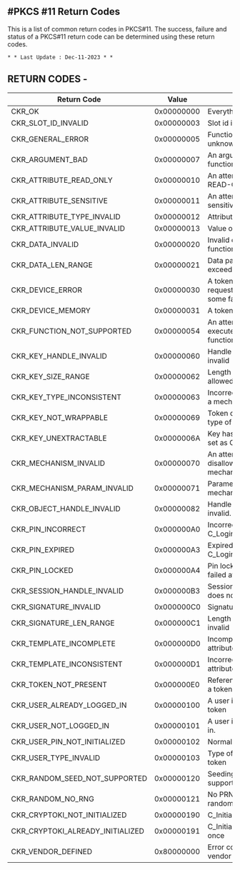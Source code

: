 #PKCS #11 Return Codes
-----------------------

This is a list of common return codes in PKCS#11. The success, failure and status of a PKCS#11 return code can be determined using these return codes.

	* * Last Update : Dec-11-2023 * *



RETURN CODES -
------------
| Return Code | Value | Meaning |
| ------------|-------|---------|
| CKR_OK      					| 0x00000000 | Everything's good |
| CKR_SLOT_ID_INVALID 			| 0x00000003 | Slot id is invalid |
| CKR_GENERAL_ERROR   			| 0x00000005 | Function failed for some unknown reason |
| CKR_ARGUMENT_BAD    			| 0x00000007 | An argument passed into a function is invalid |
| CKR_ATTRIBUTE_READ_ONLY 		| 0x00000010 | An attempt made to change a READ-ONLY attribute |
| CKR_ATTRIBUTE_SENSITIVE   	| 0x00000011 | An attempt was made to read a sensitive attribute | 
| CKR_ATTRIBUTE_TYPE_INVALID    | 0x00000012 | Attribute for an object is invalid |
| CKR_ATTRIBUTE_VALUE_INVALID   | 0x00000013 | Value of an attribute is invalid |
| CKR_DATA_INVALID				| 0x00000020 | Invalid data passed into a function |           
| CKR_DATA_LEN_RANGE            | 0x00000021 | Data passed into a function exceeds a valid range |
| CKR_DEVICE_ERROR              | 0x00000030 | A token could not process a requested operation due to some failure |
| CKR_DEVICE_MEMORY             | 0x00000031 | A token is out of memory |
| CKR_FUNCTION_NOT_SUPPORTED    | 0x00000054 | An attempt was made to execute an unsupported function |
| CKR_KEY_HANDLE_INVALID        | 0x00000060 | Handle number of a key is invalid |
| CKR_KEY_SIZE_RANGE            | 0x00000062 | Length of a key in not in the allowed range |
| CKR_KEY_TYPE_INCONSISTENT     | 0x00000063 | Incorrect type of key used for a mechanism |
| CKR_KEY_NOT_WRAPPABLE         | 0x00000069 | Token does not allow a certain type of key to be wrapped |
| CKR_KEY_UNEXTRACTABLE         | 0x0000006A | Key has CKA_EXTRACTABLE set as CK_FALSE |
| CKR_MECHANISM_INVALID         | 0x00000070 | An attempt was made to use a disallowed/unsupported/invalid mechanism |
| CKR_MECHANISM_PARAM_INVALID   | 0x00000071 | Parameter passed for a mechanism is invalid. | 
| CKR_OBJECT_HANDLE_INVALID     | 0x00000082 | Handle number of an object is invalid. |
| CKR_PIN_INCORRECT             | 0x000000A0 | Incorrect pin was used for C_Login |
| CKR_PIN_EXPIRED               | 0x000000A3 | Expired pin was used for C_Login |
| CKR_PIN_LOCKED                | 0x000000A4 | Pin locked due to multiple failed attempts |
| CKR_SESSION_HANDLE_INVALID    | 0x000000B3 | Session handle being used does not exist |
| CKR_SIGNATURE_INVALID         | 0x000000C0 | Signature verification failed. |
| CKR_SIGNATURE_LEN_RANGE       | 0x000000C1 | Length of the signature is invalid |
| CKR_TEMPLATE_INCOMPLETE       | 0x000000D0 | Incomplete information in an attribute template |
| CKR_TEMPLATE_INCONSISTENT     | 0x000000D1 | Incorrect information in an attribute template |
| CKR_TOKEN_NOT_PRESENT         | 0x000000E0 | Referenced slot does not have a token present in it. |
| CKR_USER_ALREADY_LOGGED_IN 	| 0x00000100 | A user is already logged into a token |
| CKR_USER_NOT_LOGGED_IN        | 0x00000101 | A user is required to be logged in. |
| CKR_USER_PIN_NOT_INITIALIZED  | 0x00000102 | Normal user is not initialized. |
| CKR_USER_TYPE_INVALID         | 0x00000103 | Type of user not valid for a token |
| CKR_RANDOM_SEED_NOT_SUPPORTED | 0x00000120 | Seeding a PRNG is not supported for the token |
| CKR_RANDOM_NO_RNG			    | 0x00000121 | No PRNG available to generate random data |
| CKR_CRYPTOKI_NOT_INITIALIZED 	| 0x00000190 | C_Initialized not called. |
| CKR_CRYPTOKI_ALREADY_INITIALIZED | 0x00000191 | C_Initialized called more than once |
| CKR_VENDOR_DEFINED 			| 0x80000000 | Error code reserved for a vendor to use. |
